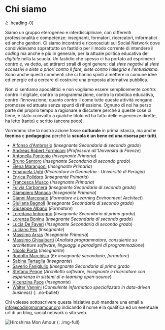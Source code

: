 # Chi siamo
{: .heading-0}

Siamo un gruppo eterogeneo e interdisciplinare, con differenti professionalità e competenze: insegnanti, formatori, ricercatori, informatici ed anche genitori. Ci siamo incontrati e riconosciuti sui Social Network dove condividevamo soprattutto un fastidio per il modo corrente di intendere il *coding* ma anche e più in generale, per la attuale politica educativa del *digitale* nella la scuola. Un fastidio che spesso ci ha portato ad esprimerci contro e, va detto, ad attirarci strali di ogni genere: dal *siete negativi* al *siete eccessivi e siete a priori contro il fare, siete contro l'allegria e l'entusiasmo*. Sono anche questi commenti che ci hanno spinti a mettere in comune idee ed energie ed a cercare di costruire una proposta alternativa pubblica.

Non ci sentiamo apocalittici e non vogliamo essere semplicemente *contro*: contro il digitale, contro la programmazione, contro la robotica educativa, contro l'innovazione; quanto *contro* il come tutte queste attività vengano promosse ed attuate senza spunti di riflessione. Ognuno di noi ha perso parte del proprio tempo a ragionare e discutere perché a queste cose ci tiene, è stato coinvolto a qualche titolo ed ha fatto delle esperienze dirette, ha letto (tanto) e scritto (ancora poco).

Vorremmo che la nostra azione fosse **culturale** in prima istanza, ma anche **tecnica** e **pedagogica** perché la **scuola è un bene ed una risorsa per tutti**.

+ [Alfonso d'Ambrosio]() (*Insegnante Secondaria di secondo grado*)
+ [Andreas Robert Formiconi](https://iamarf.org) (*Professore all'Università di Firenze*)
+ [Antonella Pontonio]() (*Insegnante Primaria*)
+ [Bruno Santoro]() (*Insegnante Secondaria di secondo grado*)
+ [Elena Marangoni]() (*Insegnante Primaria*)
+ [Emanuela Ughi]() (*Ricercatore in Geometria - Università di Perugia*)
+ [Enrica Polidoro](http://enricapolidoro.it) (*Insegnante Primaria*)
+ [Francesca Musco]() (*Insegnante Primaria*)
+ [Fulvia Carbonera]() (*Insegnante Secondaria di secondo grado*)
+ [Giampiero Monaca]() (*Insegnante Primaria*)
+ [Gianni Marconato](http://www.giannimarconato.it) (*Formatore e Learning Environment Architect*)
+ [Giuliana Bagnoli]() (*Insegnante Secondaria di secondo grado*)
+ [Giuseppe Albano]() (*Formatore*)
+ [Loredana Imbrogno]() (*Insegnante Secondaria di primo grado*)
+ [Lorenza Boninu]() (*Insegnante Secondaria di secondo grado*)
+ [Lucia De Faveri]() (*Insegnante Secondaria di secondo grado*)
+ [Luciano Pes]() (*Insegnante*)
+ [Massimo Arras]() (*Insegnante Primaria*)
+ [Massimo Ghisalberti](http://minimalprocedure.pragmas.org/) (*Analista programmatore, consulente su architetture software, linguaggi e paradigmi di programmazione*)
+ [Nicolò Porta]() (*Insegnante*)
+ [Rodolfo Marchisio]() (*Ex insegnante secondaria, formatore*)
+ [Sabina Tartaglia]() (*Insegnante*)
+ [Saverio Faniglulio]() (*Insegnante Secondaria di primo grado*
+ [Stefano Penge](http://steve.lynxlab.com/) (*Architetto software, insegnante e ricercatore con esperienza in sistemi di e-learning open-source*)
+ [Vicenzina Pace]() (*Insegnante*)
+ [Walter Vannini](http://www.mind-spa.it) (*Consulente informatico specializzato in data-driven business*)
{: .no-bullet}

Chi volesse sottoscrivere questa iniziativa può mandare una email a [info@codingmonamour.org](mailto:info@codingmonamour.org?subject=[#codingmonamour:subscription:ok]) indicando il nome e la qualifica ed un eventuale url di un blog, social network o sito web.

![Hiroshima Mon Amour](/images/film-2.jpg "Hiroshima Mon Amour")
{: .img-full}
